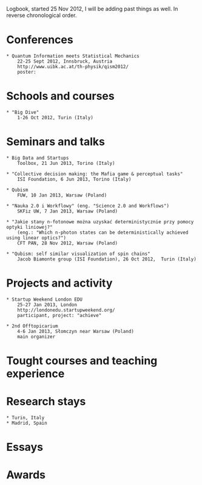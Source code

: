 Logbook, started 25 Nov 2012,
I will be adding past things as well.
In reverse chronological order.

# Conferences
	* Quantum Information meets Statistical Mechanics
		22-25 Sept 2012, Innsbruck, Austria
		http://www.uibk.ac.at/th-physik/qism2012/
		poster: 


# Schools and courses

	* "Big Dive"
		1-26 Oct 2012, Turin (Italy)



# Seminars and talks

	* Big Data and Startups
		Toolbox, 21 Jun 2013, Torino (Italy)

	* "Collective decision making: the Mafia game & perceptual tasks"
		ISI Foundation, 6 Jun 2013, Torino (Italy)

	* Qubism
		FUW, 10 Jan 2013, Warsaw (Poland)

	* "Nauka 2.0 i Workflowy" (eng. "Science 2.0 and Workflows")
		SKFiz UW, 7 Jan 2013, Warsaw (Poland)

	* "Jakie stany n-fotonowe można uzyskać deterministycznie przy pomocy optyki liniowej?"
		(eng.: "Which n-photon states can be deterministically achieved using linear optics?")
		CFT PAN, 28 Nov 2012, Warsaw (Poland)

	* "Qubism: self similar visualization of spin chains"
		Jacob Biamonte group (ISI Foundation), 26 Oct 2012,  Turin (Italy)


# Projects and activity

	* Startup Weekend London EDU
		25-27 Jan 2013, London
		http://londonedu.startupweekend.org/
		participant, project: "achieve"

	* 2nd Offtopicarium
		4-6 Jan 2013, Słomczyn near Warsaw (Poland)
		main organizer

# Tought courses and teaching experience

# Research stays
	* Turin, Italy
	* Madrid, Spain

# Essays 


# Awards